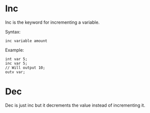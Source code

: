 # Inc
 Inc is the keyword for incrementing a variable.

 Syntax:
 ```
 inc variable amount
 ```

 Example:
 ```
 int var 5;
 inc var 5;
 // Will output 10;
 outv var;
 ```

# Dec
 Dec is just inc but it decrements the value instead of incrementing it.